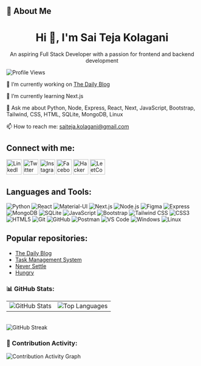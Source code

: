 ## 📝 About Me

<div align="center">

# Hi 👋, I'm Sai Teja Kolagani

An aspiring Full Stack Developer with a passion for frontend and backend development

</div>

![Profile Views](https://komarev.com/ghpvc/?username=saiteja-kolagani&color=blue)

🔭 I’m currently working on [The Daily Blog](https://github.com/saiteja-kolagani/The-Daily-Blog-Client.git)

🌱 I’m currently learning Next.js

💬 Ask me about Python, Node, Express, React, Next, JavaScript, Bootstrap, Tailwind, CSS, HTML, SQLite, MongoDB, Linux

📫 How to reach me: saiteja.kolagani@gmail.com

## Connect with me:

[<img src="https://img.icons8.com/color/48/000000/linkedin.png" alt="LinkedIn" width="40"/>](https://www.linkedin.com/in/sai-teja-kolagani/)
[<img src="https://img.icons8.com/color/48/000000/twitter.png" alt="Twitter" width="40"/>](https://twitter.com/SaitejaKolagani)
[<img src="https://img.icons8.com/color/48/000000/instagram-new.png" alt="Instagram" width="40"/>](https://www.instagram.com/in.sai.teja/)
[<img src="https://img.icons8.com/color/48/000000/facebook.png" alt="Facebook" width="40"/>](https://www.facebook.com/SaiTeja.Kolagani)
[<img src="https://img.icons8.com/external-tal-revivo-color-tal-revivo/48/000000/external-hackerrank-is-a-technology-company-that-focuses-on-competitive-programming-logo-color-tal-revivo.png" alt="HackerRank" width="40"/>](https://www.hackerrank.com/profile/saiteja_kolagani)
[<img src="https://img.icons8.com/external-tal-revivo-shadow-tal-revivo/48/000000/external-level-up-your-coding-skills-and-quickly-land-a-job-logo-shadow-tal-revivo.png" alt="LeetCode" width="40"/>](https://leetcode.com/u/saiteja_kolagani/)

## Languages and Tools:
![Python](https://img.shields.io/badge/Python-3776AB?style=for-the-badge&logo=python&logoColor=white)
![React](https://img.shields.io/badge/React-61DAFB?style=for-the-badge&logo=react&logoColor=black)
![Material-UI](https://img.shields.io/badge/Material--UI-0081CB?style=for-the-badge&logo=mui&logoColor=white)
![Next.js](https://img.shields.io/badge/Next.js-000000?style=for-the-badge&logo=nextdotjs&logoColor=white)
![Node.js](https://img.shields.io/badge/Node.js-339933?style=for-the-badge&logo=nodedotjs&logoColor=white)
![Figma](https://img.shields.io/badge/Figma-F24E1E?style=for-the-badge&logo=figma&logoColor=white)
![Express](https://img.shields.io/badge/Express-000000?style=for-the-badge&logo=express&logoColor=white)
![MongoDB](https://img.shields.io/badge/MongoDB-47A248?style=for-the-badge&logo=mongodb&logoColor=white)
![SQLite](https://img.shields.io/badge/SQLite-003B57?style=for-the-badge&logo=sqlite&logoColor=white)
![JavaScript](https://img.shields.io/badge/JavaScript-F7DF1E?style=for-the-badge&logo=javascript&logoColor=black)
![Bootstrap](https://img.shields.io/badge/Bootstrap-563D7C?style=for-the-badge&logo=bootstrap&logoColor=white)
![Tailwind CSS](https://img.shields.io/badge/Tailwind_CSS-38B2AC?style=for-the-badge&logo=tailwind-css&logoColor=white)
![CSS3](https://img.shields.io/badge/CSS3-1572B6?style=for-the-badge&logo=css3&logoColor=white)
![HTML5](https://img.shields.io/badge/HTML5-E34F26?style=for-the-badge&logo=html5&logoColor=white)
![Git](https://img.shields.io/badge/Git-F05032?style=for-the-badge&logo=git&logoColor=white)
![GitHub](https://img.shields.io/badge/GitHub-181717?style=for-the-badge&logo=github&logoColor=white)
![Postman](https://img.shields.io/badge/Postman-FF6C37?style=for-the-badge&logo=postman&logoColor=white)
![VS Code](https://img.shields.io/badge/VS%20Code-0078d7?style=for-the-badge&logo=visual-studio-code&logoColor=white)
![Windows](https://img.shields.io/badge/Windows-0078D6?style=for-the-badge&logo=windows&logoColor=white)
![Linux](https://img.shields.io/badge/Linux-FCC624?style=for-the-badge&logo=linux&logoColor=black)


## Popular repositories:
- [The Daily Blog](https://github.com/saiteja-kolagani/The-Daily-Blog-Client.git)
- [Task Management System](https://github.com/saiteja-kolagani/Task-Management-System.git)
- [Never Settle](https://github.com/saiteja-kolagani/Never-Settle-Upgrade-Yourself-.git)
- [Hungry](https://github.com/saiteja-kolagani/Backend_NodeJs_Hungry.git)

### 📊 GitHub Stats:
<table>
  <tr>
    <td>
      <img src="https://github-readme-stats.vercel.app/api?username=saiteja-kolagani&show_icons=true&theme=radical" alt="GitHub Stats" />
    </td>
    <td>
      <img src="https://github-readme-stats.vercel.app/api/top-langs/?username=saiteja-kolagani&layout=compact&theme=radical" alt="Top Languages" />
    </td>
  </tr>
</table>
<br>
<div>
  <img src="https://github-readme-streak-stats.herokuapp.com/?user=saiteja-kolagani&theme=radical" alt="GitHub Streak" />
</div>

### 🌟 Contribution Activity:
<div style="margin-bottom: 20px;">
  <img src="https://github-readme-activity-graph.vercel.app/graph?username=saiteja-kolagani&theme=react-dark" alt="Contribution Activity Graph" />
</div>


